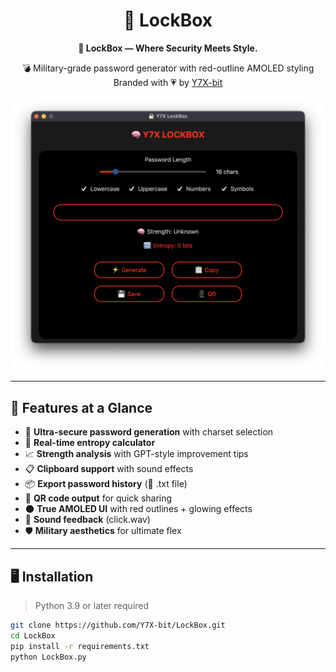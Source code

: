 <div align="center">

# 🔐 LockBox
**💎 LockBox — Where Security Meets Style.**

💣 Military-grade password generator with red-outline AMOLED styling
Branded with 💗 by [Y7X-bit](https://github.com/Y7X-bit)

<img src="assets/1.png" width="650"/>

</div>

---

## 🌟 Features at a Glance


- 🔏 **Ultra-secure password generation** with charset selection
- 🧮 **Real-time entropy calculator**
- 📈 **Strength analysis** with GPT-style improvement tips
- 📋 **Clipboard support** with sound effects
- 📦 **Export password history** (📁 .txt file)
- 📱 **QR code output** for quick sharing
- 🌑 **True AMOLED UI** with red outlines + glowing effects
- 🎵 **Sound feedback** (click.wav)
- 🛡️ **Military aesthetics** for ultimate flex

---

## 🖥️ Installation

> Python 3.9 or later required

```bash
git clone https://github.com/Y7X-bit/LockBox.git
cd LockBox
pip install -r requirements.txt
python LockBox.py